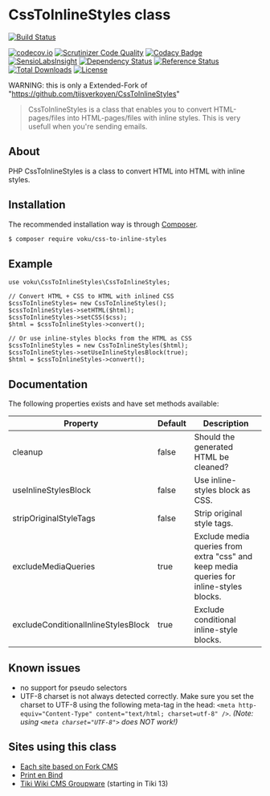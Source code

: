 # CssToInlineStyles class

[![Build Status](https://travis-ci.org/voku/CssToInlineStyles.svg?branch=master)](https://travis-ci.org/voku/CssToInlineStyles)
<!--[![Coverage Status](https://coveralls.io/repos/voku/CssToInlineStyles/badge.svg)](https://coveralls.io/r/voku/CssToInlineStyles)-->
[![codecov.io](http://codecov.io/github/voku/CssToInlineStyles/coverage.svg?branch=master)](http://codecov.io/github/voku/CssToInlineStyles?branch=master)
[![Scrutinizer Code Quality](https://scrutinizer-ci.com/g/voku/CssToInlineStyles/badges/quality-score.png?b=master)](https://scrutinizer-ci.com/g/voku/CssToInlineStyles/?branch=master)
[![Codacy Badge](https://www.codacy.com/project/badge/47caa384f390472cbff1f1d46c86fd8e)](https://www.codacy.com/app/voku/CssToInlineStyles)
[![SensioLabsInsight](https://insight.sensiolabs.com/projects/2468e72e-dc91-4c16-9259-20c5e2c0d2a9/mini.png)](https://insight.sensiolabs.com/projects/2468e72e-dc91-4c16-9259-20c5e2c0d2a9)
[![Dependency Status](https://www.versioneye.com/user/projects/5591063a3965610020000001/badge.svg?style=flat)](https://www.versioneye.com/user/projects/5591063a3965610020000001)
[![Reference Status](https://www.versioneye.com/php/voku:CssToInlineStyles/reference_badge.svg?style=flat)](https://www.versioneye.com/php/voku:CssToInlineStyles/references)
[![Total Downloads](https://poser.pugx.org/voku/css-to-inline-styles/downloads)](https://packagist.org/packages/voku/css-to-inline-styles)
[![License](https://poser.pugx.org/voku/css-to-inline-styles/license.svg)](https://packagist.org/packages/voku/css-to-inline-styles)

WARNING: this is only a Extended-Fork of "https://github.com/tijsverkoyen/CssToInlineStyles"

> CssToInlineStyles is a class that enables you to convert HTML-pages/files into
> HTML-pages/files with inline styles. This is very usefull when you're sending
> emails.

## About

PHP CssToInlineStyles is a class to convert HTML into HTML with inline styles.

## Installation

The recommended installation way is through [Composer](https://getcomposer.org).

```bash
$ composer require voku/css-to-inline-styles
```

## Example

    use voku\CssToInlineStyles\CssToInlineStyles;

    // Convert HTML + CSS to HTML with inlined CSS
    $cssToInlineStyles= new CssToInlineStyles();
    $cssToInlineStyles->setHTML($html);
    $cssToInlineStyles->setCSS($css);
    $html = $cssToInlineStyles->convert();

    // Or use inline-styles blocks from the HTML as CSS
    $cssToInlineStyles = new CssToInlineStyles($html);
    $cssToInlineStyles->setUseInlineStylesBlock(true);
    $html = $cssToInlineStyles->convert();
    
    
## Documentation

The following properties exists and have set methods available:

Property | Default | Description
-------|---------|------------
cleanup|false|Should the generated HTML be cleaned?
useInlineStylesBlock |false|Use inline-styles block as CSS.
stripOriginalStyleTags |false|Strip original style tags.
excludeMediaQueries |true|Exclude media queries from extra "css" and keep media queries for inline-styles blocks.
excludeConditionalInlineStylesBlock |true|Exclude conditional inline-style blocks.


## Known issues

* no support for pseudo selectors
* UTF-8 charset is not always detected correctly. Make sure you set the charset to UTF-8 using the following meta-tag in the head: `<meta http-equiv="Content-Type" content="text/html; charset=utf-8" />`. _(Note: using `<meta charset="UTF-8">` does NOT work!)_

## Sites using this class

* [Each site based on Fork CMS](http://www.fork-cms.com)
* [Print en Bind](http://www.printenbind.nl)
* [Tiki Wiki CMS Groupware](http://sourceforge.net/p/tikiwiki/code/49505) (starting in Tiki 13)
